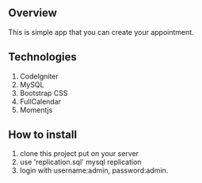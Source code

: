 ## Overview

This is simple app that you can create your appointment. 

## Technologies

1. CodeIgniter
2. MySQL
3. Bootstrap CSS
4. FullCalendar
5. Momentjs

## How to install 

1. clone this project put on your server
2. use 'replication.sql' mysql replication
3. login with username:admin, password:admin.




